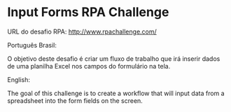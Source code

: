 # Input Forms RPA Challenge

URL do desafio RPA: http://www.rpachallenge.com/ 

Português Brasil:

O objetivo deste desafio é criar um fluxo de trabalho que irá inserir dados de uma planilha Excel nos campos do formulário na tela.

English:

The goal of this challenge is to create a workflow that will input data from a spreadsheet into the form fields on the screen.
